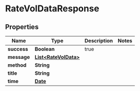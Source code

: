 
# RateVolDataResponse

## Properties
Name | Type | Description | Notes
------------ | ------------- | ------------- | -------------
**success** | **Boolean** | true | 
**message** | [**List&lt;RateVolData&gt;**](RateVolData.md) |  | 
**method** | **String** |  | 
**title** | **String** |  | 
**time** | [**Date**](Date.md) |  | 



